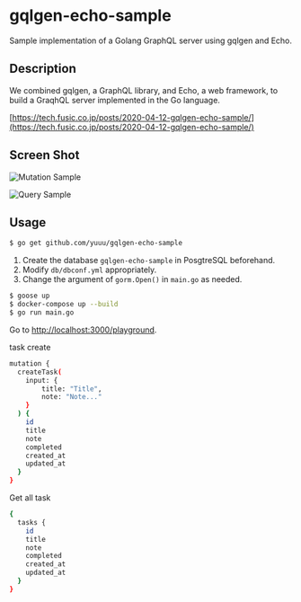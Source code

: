 gqlgen-echo-sample
====

Sample implementation of a Golang GraphQL server using gqlgen and Echo. 

## Description

We combined gqlgen, a GraphQL library, and Echo, a web framework, to build a GraqhQL server implemented in the Go language.

[https://tech.fusic.co.jp/posts/2020-04-12-gqlgen-echo-sample/](https://tech.fusic.co.jp/posts/2020-04-12-gqlgen-echo-sample/)

## Screen Shot

![Mutation Sample](https://user-images.githubusercontent.com/8074640/79082385-816da380-7d60-11ea-8461-b42b72680879.png)

![Query Sample](https://user-images.githubusercontent.com/8074640/79082387-83cffd80-7d60-11ea-9a98-2ed204e5d2ee.png)

## Usage


```bash
$ go get github.com/yuuu/gqlgen-echo-sample
```

1. Create the database `gqlgen-echo-sample` in PosgtreSQL beforehand.
2. Modify `db/dbconf.yml` appropriately.
3. Change the argument of `gorm.Open()` in `main.go` as needed.

```bash
$ goose up
$ docker-compose up --build
$ go run main.go
```

Go to [http://localhost:3000/playground](http://localhost:3000/playground).

task create
```bash
mutation {
  createTask(
    input: {
    	title: "Title",
    	note: "Note..." 
    }
  ) {
    id
    title
    note
    completed
    created_at
    updated_at
  }
}
```

Get all task
```bash
{
  tasks {
    id
    title
    note
    completed
    created_at
    updated_at
  }
}
```
